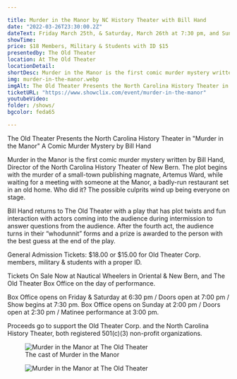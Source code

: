 ```yaml
---

title: Murder in the Manor by NC History Theater with Bill Hand 
date: "2022-03-26T23:30:00.2Z"
dateText: Friday March 25th, & Saturday, March 26th at 7:30 pm, and Sunday, March 27th, Matinee at 3:00 pm
showTime:
price: $18 Members, Military & Students with ID $15
presentedby: The Old Theater
location: At The Old Theater
locationDetail: 
shortDesc: Murder in the Manor is the first comic murder mystery written by Bill Hand, Director of the North Carolina History Theater of New Bern. 
img: murder-in-the-manor.webp
imgAlt: The Old Theater Presents the North Carolina History Theater in "Murder in the Manor" A Comic Murder Mystery by Bill Hand
ticketURL: "https://www.showclix.com/event/murder-in-the-manor"
youtubeVideo: 
folder: /shows/
bgcolor: feda65

---
```


The Old Theater Presents the North Carolina History Theater in "Murder in the Manor" A Comic Murder Mystery by Bill Hand
 
Murder in the Manor is the first comic murder mystery written by Bill Hand, Director of the North Carolina History Theater of New Bern. The plot begins with the murder of a small-town publishing magnate, Artemus Ward, while waiting for a meeting with someone at the Manor, a badly-run restaurant set in an old home. Who did it? The possible culprits wind up being everyone on stage.

Bill Hand returns to The Old Theater with a play that has plot twists and fun interaction with actors coming into the audience during intermission to answer questions from the audience. After the fourth act, the audience turns in their “whodunnit” forms and a prize is awarded to the person with the best guess at the end of the play. 

General Admission Tickets:  $18.00 or $15.00 for Old Theater Corp. members, military & students with a proper ID. 

Tickets On Sale Now at Nautical Wheelers in Oriental & New Bern, and The Old Theater Box Office on the day of performance. 

Box Office opens on Friday & Saturday at 6:30 pm / Doors open at 7:00 pm / Show begins at 7:30 pm. 
Box Office opens on Sunday at 2:00 pm / Doors open at 2:30 pm / Matinee performance at 3:00 pm. 

Proceeds go to support the Old Theater Corp. and the North Carolina History Theater, both registered 501(c)(3) non-profit organizations. 



<figure>
  <img
    src="/images/shows/murder-in-the-manor-cast1.webp"
    alt="Murder in the Manor at The Old Theater"
    loading="lazy"
  />
  <figcaption class="italic">
     The cast of Murder in the Manor
  </figcaption>
</figure>

<figure>
  <img
    src="/images/shows/murder-in-the-manor-cast2.webp"
    alt="Murder in the Manor at The Old Theater"
    loading="lazy"
  />
  <figcaption class="italic">
  </figcaption>
</figure>
